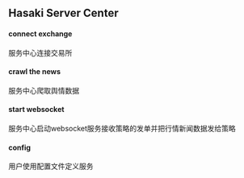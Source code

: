 ## Hasaki Server Center

#### connect exchange

服务中心连接交易所

#### crawl the news

服务中心爬取舆情数据

#### start websocket

服务中心启动websocket服务接收策略的发单并把行情新闻数据发给策略

#### config

用户使用配置文件定义服务
